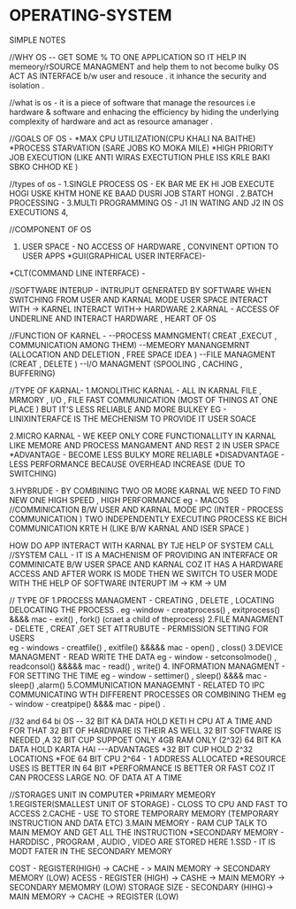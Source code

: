 # OPERATING-SYSTEM
SIMPLE NOTES


//WHY OS -- GET SOME % TO ONE APPLICATION SO IT HELP IN memeory/rSOURCE MANAGMENT and help them to not become bulky 
OS ACT AS INTERFACE b/w user and resouce .
it inhance the security and isolation .

//what is os - it is a piece of software that manage the resources i.e hardware & software and enhacing the efficiency by hiding the underlying complexity of hardware and act as resource amanager .

//GOALS OF OS -
*MAX CPU UTILIZATION(CPU KHALI NA BAITHE)
*PROCESS STARVATION (SARE JOBS KO MOKA MILE)
*HIGH PRIORITY JOB EXECUTION (LIKE ANTI WIRAS EXECTUTION PHLE ISS KRLE BAKI SBKO CHHOD KE )

//types of os -
1.SINGLE PROCESS OS - EK BAR ME EK HI JOB EXECUTE HOGI USKE KHTM HONE KE BAAD DUSRI JOB START HONGI .
2.BATCH PROCESSING - 
3.MULTI PROGRAMMING OS - J1 IN WATING AND J2 IN OS EXECUTIONS
4,

















//COMPONENT OF OS
1. USER SPACE - NO ACCESS OF HARDWARE , CONVINENT OPTION TO USER APPS 
*GUI(GRAPHICAL USER INTERFACE)-

*CLT(COMMAND LINE INTERFACE) -

//SOFTWARE INTERUP - INTRUPUT GENERATED BY SOFTWARE WHEN SWITCHING FROM USER AND KARNAL MODE
USER SPACE INTERACT WITH -> KARNEL INTERACT WITH-> HARDWARE
2.KARNAL - ACCESS OF UNDERLINE AND INTERACT HARDWARE , HEART OF OS 

//FUNCTION OF KARNEL -
--PROCESS MAMNGMENT( CREAT ,EXECUT , COMMUNICATION AMONG THEM)
--MEMEORY MANANGEMRNT (ALLOCATION AND DELETION , FREE SPACE IDEA )
--FILE MANAGMENT (CREAT , DELETE )
--I/O MANAGMENT (SPOOLING , CACHING , BUFFERING)

//TYPE OF KARNAL-
1.MONOLITHIC KARNAL - ALL IN KARNAL FILE , MRMORY , I/O , FILE
FAST COMMUNICATION (MOST OF THINGS AT ONE PLACE ) 
BUT IT'S LESS RELIABLE AND MORE BULKEY 
EG - LINIXINTERAFCE IS THE MECHENISM TO PROVIDE IT USER SOACE 

2.MICRO KARNAL - WE KEEP ONLY CORE FUNCTIONALLITY IN KARNAL LIKE MEMORE AND PROCESS MANGAMENT AND REST 2 IN USER SPACE 
*ADVANTAGE -
BECOME LESS BULKY 
MORE RELIABLE 
*DISADVANTAGE - LESS PERFORMANCE BECAUSE OVERHEAD INCREASE (DUE TO SWITCHING)

3.HYBRUDE - BY COMBINING TWO OR MORE KARNAL WE NEED TO FIND NEW ONE 
HIGH SPEED , HIGH PERFORMANCE  eg - MACOS
//COMMINICATION B/W USER AND KARNAL MODE
IPC (INTER - PROCESS COMMUNICATION ) TWO INDEPENDENTLY EXECUTING PROCESS KE BICH COMMUNICATION KRTE H (LIKE B/W KARNAL AND ISER SPACE )

HOW DO APP INTERACT WITH KARNAL BY TJE HELP OF SYSTEM CALL
//SYSTEM CALL - IT IS A MACHENISM OF PROVIDING AN INTERFACE OR COMMINICATE B/W USER SPACE AND KARNAL COZ IT HAS A HARDWARE ACCESS AND AFTER WORK IS MODE THEN WE SWITCH TO  USER MODE WITH THE HELP OF SOFTWARE INTERUPT
IM -> KM -> UM

// TYPE OF 
1.PROCESS MANAGMENT -  CREATING , DELETE , LOCATING DELOCATING THE PROCESS .
eg -window - creatprocess() , exitprocess()  &&&& mac - exit() , fork() (craet a child of theprocess)
2.FILE MANAGMENT - DELETE , CREAT ,GET SET ATTRUBUTE - PERMISSION SETTING FOR USERS  
eg - windows - creatfile() , exitfile() &&&&&  mac -  open() , closs()
3.DEVICE MANAGMENT - READ WRITE THE DATA
eg - window - setconsolmode() , readconsol()  &&&&& mac - read() , write() 
4. INFORMATION MANAGMENT - FOR SETTING THE TIME 
eg - window - settimer() , sleep()   &&&&  mac - sleep() ,alarm()
5.COMMUNICATION MANAGEMNT - RELATED TO IPC COMMUNICATING WTH DIFFERENT PROCESSES OR COMBINING THEM
eg - window - creatpipe()  &&&&  mac - pipe() .




//32 and 64 bi OS --
 32 BIT KA DATA HOLD KETI H CPU AT  A TIME AND FOR THAT 32 BIT OF HARDWARE IS THEIR AS WELL 32 BIT SOFTWARE IS NEEDED ,A 32 BIT CUP SUPPOET ONLY 4GB RAM ONLY (2^32)
 64 BIT KA DATA HOLD KARTA HAI 
 ---ADVANTAGES 
 *32 BIT CUP HOLD 2^32 LOCATIONS 
 *FOE 64 BIT CPU 2^64 - 1 ADDRESS ALLOCATED 
 *RESOURCE USES IS BETTER IN 64 BIT
 *PERFORMANCE IS BETTER OR FAST COZ IT CAN PROCESS LARGE NO. OF DATA AT A TIME 


 //STORAGES UNIT IN COMPUTER
 *PRIMARY MEMEORY
 1.REGISTER(SMALLEST UNIT OF STORAGE) - CLOSS TO CPU AND FAST TO ACCESS
 2.CACHE - USE TO STORE TEMPORARY MEMORY (TEMPORARY INSTRUCTION AND DATA ETC)
 3.MAIN MEMORY - RAM CUP TALK TO MAIN MEMOY AND GET ALL THE INSTRUCTION 
 *SECONDARY MEMORY - HARDDISC , PROGRAM , AUDIO , VIDEO ARE STORED HERE 
1.SSD - IT IS MODT FATER IN THE SECONDARY MEMORY

COST - REGISTER(HIGH)  -> CACHE - > MAIN MEMORY -> SECONDARY MEMORY (LOW)
ACESS - REGISTER (HIGH) -> CASHE -> MAIN MEMORY -> SECONDARY MEMOMRY (LOW)
STORAGE SIZE - SECONDARY (HIHG)-> MAIN MEMORY -> CACHE -> REGISTER (LOW)
